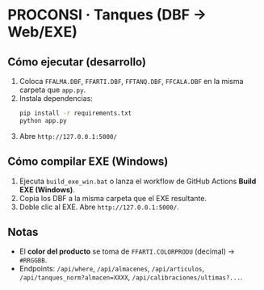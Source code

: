 # PROCONSI · Tanques (DBF → Web/EXE)

## Cómo ejecutar (desarrollo)
1. Coloca `FFALMA.DBF`, `FFARTI.DBF`, `FFTANQ.DBF`, `FFCALA.DBF` en la misma carpeta que `app.py`.
2. Instala dependencias:
   ```bash
   pip install -r requirements.txt
   python app.py
   ```
3. Abre `http://127.0.0.1:5000/`

## Cómo compilar EXE (Windows)
1. Ejecuta `build_exe_win.bat` o lanza el workflow de GitHub Actions **Build EXE (Windows)**.
2. Copia los DBF a la misma carpeta que el EXE resultante.
3. Doble clic al EXE. Abre `http://127.0.0.1:5000/`.

## Notas
- El **color del producto** se toma de `FFARTI.COLORPRODU` (decimal) → `#RRGGBB`.
- Endpoints: `/api/where`, `/api/almacenes`, `/api/articulos`, `/api/tanques_norm?almacen=XXXX`, `/api/calibraciones/ultimas?...`.
